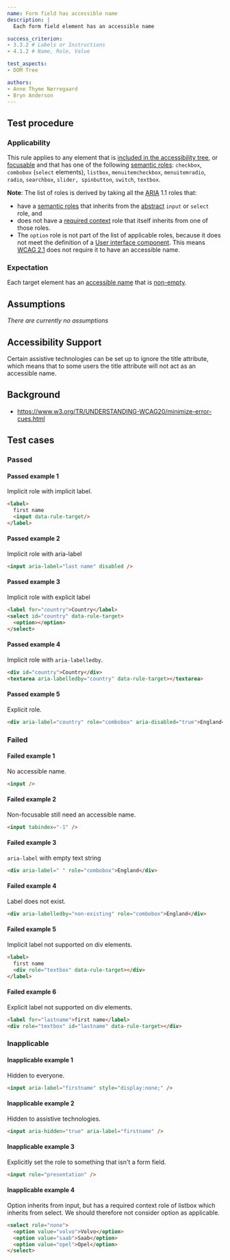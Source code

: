 ```yaml
---
name: Form field has accessible name
description: |
  Each form field element has an accessible name

success_criterion:
- 3.3.2 # Labels or Instructions
- 4.1.2 # Name, Role, Value

test_aspects:
- DOM Tree

authors:
- Anne Thyme Nørregaard
- Bryn Anderson
---
```


## Test procedure

### Applicability

This rule applies to any element that is [included in the accessibility tree](#included-in-the-accessibility-tree), or [focusable](#focusable) and that has one of the following [semantic roles](#semantic-role): `checkbox`, `combobox` (`select` elements), `listbox`, `menuitemcheckbox`, `menuitemradio`, `radio`, `searchbox`, `slider, spinbutton`, `switch`, `textbox`.

**Note**: The list of roles is derived by taking all the [ARIA](https://www.w3.org/TR/wai-aria-1.1/) 1.1 roles that:
- have a [semantic roles](#semantic-role) that inherits from the [abstract](https://www.w3.org/TR/wai-aria/#abstract_roles) `input` or `select` role, and 
- does not have a [required context](https://www.w3.org/TR/wai-aria/#scope) role that itself inherits from one of those roles.
- The `option` role is not part of the list of applicable roles, because it does not meet the definition of a [User interface component](https://www.w3.org/TR/WCAG21/#dfn-user-interface-components). This means [WCAG 2.1](https://www.w3.org/TR/WCAG21/) does not require it to have an accessible name.

### Expectation

Each target element has an [accessible name](#accessible-name) that is [non-empty](#non-empty).

## Assumptions

_There are currently no assumptions_

## Accessibility Support

Certain assistive technologies can be set up to ignore the title attribute, which means that to some users the title attribute will not act as an accessible name.

## Background

- https://www.w3.org/TR/UNDERSTANDING-WCAG20/minimize-error-cues.html

## Test cases

### Passed

#### Passed example 1

Implicit role with implicit label.

```html
<label>
  first name
  <input data-rule-target/>
</label>
```

#### Passed example 2

Implicit role with aria-label

```html
<input aria-label="last name" disabled />
```

#### Passed example 3

Implicit role with explicit label

```html
<label for="country">Country</label>
<select id="country" data-rule-target>
  <option></option>
</select>
```

#### Passed example 4

Implicit role with `aria-labelledby`.

```html
<div id="country">Country</div>
<textarea aria-labelledby="country" data-rule-target></textarea>
```

#### Passed example 5

Explicit role.

```html
<div aria-label="country" role="combobox" aria-disabled="true">England</div>
```

### Failed

#### Failed example 1

No accessible name.

```html
<input />
```

#### Failed example 2

Non-focusable still need an accessible name.

```html
<input tabindex="-1" />
```

#### Failed example 3

`aria-label` with empty text string

```html
<div aria-label=" " role="combobox">England</div>
```

#### Failed example 4

Label does not exist.

```html
<div aria-labelledby="non-existing" role="combobox">England</div>
```

#### Failed example 5

Implicit label not supported on div elements.

```html
<label>
  first name
  <div role="textbox" data-rule-target></div>
</label>
```

#### Failed example 6

Explicit label not supported on div elements.

```html
<label for="lastname">first name</label>
<div role="textbox" id="lastname" data-rule-target></div>
```

### Inapplicable 

#### Inapplicable example 1

Hidden to everyone.

```html
<input aria-label="firstname" style="display:none;" />
```

#### Inapplicable example 2

Hidden to assistive technologies.

```html
<input aria-hidden="true" aria-label="firstname" />
```

#### Inapplicable example 3

Explicitly set the role to something that isn't a form field.

```html
<input role="presentation" />
```

#### Inapplicable example 4

Option inherits from input, but has a required context role of listbox which inherits from select. We should therefore not consider option as applicable.

```html
<select role="none">
  <option value="volvo">Volvo</option>
  <option value="saab">Saab</option>
  <option value="opel">Opel</option>
</select>
```
